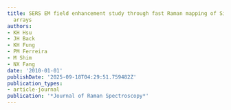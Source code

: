 ```yaml
---
title: SERS EM field enhancement study through fast Raman mapping of Sierpinski carpet
  arrays
authors:
- KH Hsu
- JH Back
- KH Fung
- PM Ferreira
- M Shim
- NX Fang
date: '2010-01-01'
publishDate: '2025-09-18T04:29:51.759482Z'
publication_types:
- article-journal
publication: '*Journal of Raman Spectroscopy*'
---
```

